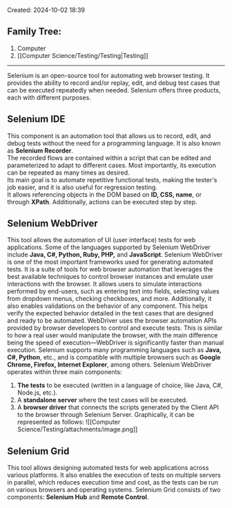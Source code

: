 Created: 2024-10-02 18:39
## Family Tree:
1. Computer
2. [[Computer Science/Testing/Testing|Testing]]
-- -
Selenium is an open-source tool for automating web browser testing. It provides the ability to record and/or replay, edit, and debug test cases that can be executed repeatedly when needed. Selenium offers three products, each with different purposes.
## Selenium IDE
This component is an automation tool that allows us to record, edit, and debug tests without the need for a programming language. It is also known as **Selenium Recorder**.  
The recorded flows are contained within a script that can be edited and parameterized to adapt to different cases. Most importantly, its execution can be repeated as many times as desired.  
Its main goal is to automate repetitive functional tests, making the tester's job easier, and it is also useful for regression testing.  
It allows referencing objects in the DOM based on **ID, CSS, name**, or through **XPath**. Additionally, actions can be executed step by step.
## Selenium WebDriver
This tool allows the automation of UI (user interface) tests for web applications. Some of the languages supported by Selenium WebDriver include **Java, C#, Python, Ruby, PHP,** and **JavaScript**.
Selenium WebDriver is one of the most important frameworks used for generating automated tests. It is a suite of tools for web browser automation that leverages the best available techniques to control browser instances and emulate user interactions with the browser.
It allows users to simulate interactions performed by end-users, such as entering text into fields, selecting values from dropdown menus, checking checkboxes, and more. Additionally, it also enables validations on the behavior of any component. This helps verify the expected behavior detailed in the test cases that are designed and ready to be automated.
WebDriver uses the browser automation APIs provided by browser developers to control and execute tests. This is similar to how a real user would manipulate the browser, with the main difference being the speed of execution—WebDriver is significantly faster than manual execution.
Selenium supports many programming languages such as **Java, C#, Python**, etc., and is compatible with multiple browsers such as **Google Chrome, Firefox, Internet Explorer**, among others.
Selenium WebDriver operates within three main components:
1. **The tests** to be executed (written in a language of choice, like Java, C#, Node.js, etc.).
2. A **standalone server** where the test cases will be executed.
3. A **browser driver** that connects the scripts generated by the Client API to the browser through Selenium Server.
Graphically, it can be represented as follows:
![[Computer Science/Testing/attachments/image.png]]
## Selenium Grid
This tool allows designing automated tests for web applications across various platforms. It also enables the execution of tests on multiple servers in parallel, which reduces execution time and cost, as the tests can be run on various browsers and operating systems. Selenium Grid consists of two components: **Selenium Hub** and **Remote Control**.